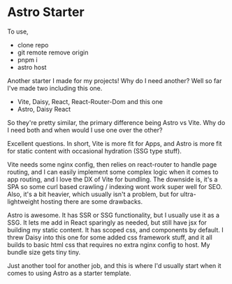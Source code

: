 # Astro Starter

To use,

- clone repo
- git remote remove origin
- pnpm i
- astro host

Another starter I made for my projects! Why do I need another? Well so far I've made
two including this one. 

- Vite, Daisy, React, React-Router-Dom
and this one
- Astro, Daisy React

So they're pretty similar, the primary difference being Astro vs Vite. Why do 
I need both and when would I use one over the other? 

Excellent questions. In short, Vite is more fit for Apps, and Astro is more 
fit for static content with occasional hydration (SSG type stuff). 

Vite needs some nginx config, then relies on react-router to handle page routing, 
and I can easily implement some complex logic when it comes to app routing,
and I love the DX of Vite for bundling. The downside is, it's a SPA so 
some curl based crawling / indexing wont work super well for SEO. Also, it's a bit 
heavier, which usually isn't a problem, but for ultra-lightweight hosting there 
are some drawbacks. 

Astro is awesome. It has SSR or SSG functionality, but I usually use it as a SSG. 
It lets me add in React sparingly as needed, but still have jsx for building my 
static content. It has scoped css, and components by default. I threw Daisy into 
this one for some added css framework stuff, and it all builds to basic html 
css that requires no extra nginx config to host. My bundle size gets tiny tiny.

Just another tool for another job, and this is where I'd usually start when it comes
to using Astro as a starter template. 
